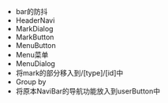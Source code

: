 - bar的防抖
- HeaderNavi
- MarkDialog
- MarkButton
- MenuButton
- Menu菜单
- MenuDialog
- 将mark的部分移入到/[type]/[id]中
- Group by
- 将原本NaviBar的导航功能放入到userButton中